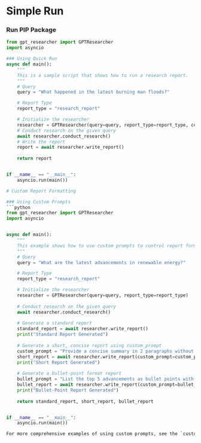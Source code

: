 # Simple Run

### Run PIP Package
```python
from gpt_researcher import GPTResearcher
import asyncio

### Using Quick Run
async def main():
    """
    This is a sample script that shows how to run a research report.
    """
    # Query
    query = "What happened in the latest burning man floods?"

    # Report Type
    report_type = "research_report"

    # Initialize the researcher
    researcher = GPTResearcher(query=query, report_type=report_type, config_path=None)
    # Conduct research on the given query
    await researcher.conduct_research()
    # Write the report
    report = await researcher.write_report()
    
    return report


if __name__ == "__main__":
    asyncio.run(main())

# Custom Report Formatting

### Using Custom Prompts
```python
from gpt_researcher import GPTResearcher
import asyncio


async def main():
    """
    This example shows how to use custom prompts to control report formatting.
    """
    # Query
    query = "What are the latest advancements in renewable energy?"

    # Report Type
    report_type = "research_report"

    # Initialize the researcher
    researcher = GPTResearcher(query=query, report_type=report_type)
    
    # Conduct research on the given query
    await researcher.conduct_research()
    
    # Generate a standard report
    standard_report = await researcher.write_report()
    print("Standard Report Generated")
    
    # Generate a short, concise report using custom_prompt
    custom_prompt = "Provide a concise summary in 2 paragraphs without citations."
    short_report = await researcher.write_report(custom_prompt=custom_prompt)
    print("Short Report Generated")
    
    # Generate a bullet-point format report
    bullet_prompt = "List the top 5 advancements as bullet points with brief explanations."
    bullet_report = await researcher.write_report(custom_prompt=bullet_prompt)
    print("Bullet-Point Report Generated")
    
    return standard_report, short_report, bullet_report


if __name__ == "__main__":
    asyncio.run(main())

For more comprehensive examples of using custom prompts, see the `custom_prompt.py` file included in the examples directory.
```